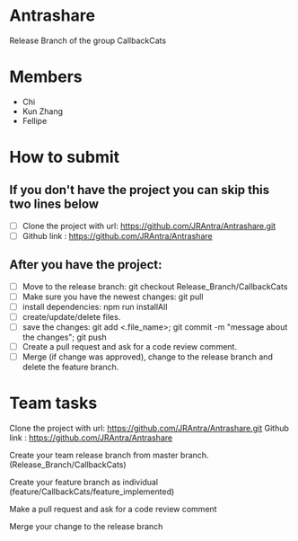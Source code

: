 # Antrashare

Release Branch of the group CallbackCats

# Members

- Chi
- Kun Zhang
- Fellipe

# How to submit

## If you don't have the project you can skip this two lines below

- [ ] Clone the project with url: https://github.com/JRAntra/Antrashare.git
- [ ] Github link : https://github.com/JRAntra/Antrashare

## After you have the project:

- [ ] Move to the release branch: git checkout Release_Branch/CallbackCats
- [ ] Make sure you have the newest changes: git pull
- [ ] install dependencies: npm run installAll
- [ ] create/update/delete files.
- [ ] save the changes: git add <.file_name>; git commit -m "message about the changes"; git push
- [ ] Create a pull request and ask for a code review comment.
- [ ] Merge (if change was approved), change to the release branch and delete the feature branch.

# Team tasks

Clone the project with url: https://github.com/JRAntra/Antrashare.git
Github link : https://github.com/JRAntra/Antrashare

Create your team release branch from master branch. (Release_Branch/CallbackCats)

Create your feature branch as individual (feature/CallbackCats/feature_implemented)

Make a pull request and ask for a code review comment

Merge your change to the release branch
